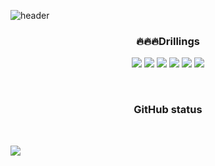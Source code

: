 ![header](https://capsule-render.vercel.app/api?type=waving&color=F5dF4D&height=250&section=header&text=Hello!%20I'm%20%20Yeoun%20Bee!&fontSize=65&animation=fadeIn&fontAlignY=38&descAlignY=60&descAlign=62&fontColor=#939597)

<h3 align="center"> 🔥🔥🔥Drillings </h3>
 
<p align="center">

<img src="https://camo.githubusercontent.com/ccf80c66e730d98449a1026e298d8f66016d229c330a2e74a12fd9a7a3fad54b/68747470733a2f2f696d672e736869656c64732e696f2f62616467652f2d4a6176615363726970742d79656c6c6f77"/>

<img src="https://camo.githubusercontent.com/f184dbe3f1a50a609d1d74c70ffc884ce85201cf687c49792baabfdfe29a5b09/68747470733a2f2f696d672e736869656c64732e696f2f62616467652f2d52656163742e6a732d64656570736b79626c7565"/>

<img src="https://camo.githubusercontent.com/1ac6473281675f307506d953f1199a67c41394f9ef9f6e9ba96c986c8ee9700e/68747470733a2f2f696d672e736869656c64732e696f2f62616467652f2d547970655363726970742d626c7565"/>
  
<img src="https://camo.githubusercontent.com/deed67a3c1d4f798b50a6312774a231b321ab07398ac266de4ca06eee85551a9/68747470733a2f2f696d672e736869656c64732e696f2f62616467652f2d4e6578742e6a732d7768697465"/>

<img src="https://camo.githubusercontent.com/97cfeca0dbaee6a8e0b8e0109ef2d00707615dfe8dc9315f9a9a07eace3d1103/68747470733a2f2f696d672e736869656c64732e696f2f62616467652f2d48544d4c2d6f72616e6765"/>
  
<img src="https://camo.githubusercontent.com/2c98ef2fa4c8c8628d4ddf2f06a67e0802a904bde5e037e98468451dee62ddc5/68747470733a2f2f696d672e736869656c64732e696f2f62616467652f2d4353532d726564"/>

</p>

<br />
<h3 align="center">GitHub status</h3>

<br />

[![](https://github-readme-stats.vercel.app/api?username=jyb1798&show_icons=true&theme=radical)](https://github.com/anuraghazra/github-readme-stats)

